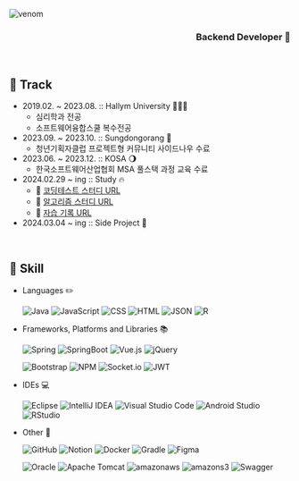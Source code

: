 ![venom](https://capsule-render.vercel.app/api?type=venom&height=150&text=Kim%20Hye%20Bin&fontSize=50&color=0:FFD9EC,100:FFB2D9&stroke=F361A6&fontColor=F361A6)
<h3 align="right">Backend Developer 🚀</h3>

<!--## 🙋🏻‍♀️ Introduction
- 🔗 [Tistory URL](https://kimparkpark.tistory.com/)
- 🔗 [Notion URL]()-->
<br>

## 🐾 Track
- 2019.02. ~ 2023.08. :: Hallym University 👩🏻‍🎓
  - 심리학과 전공
  - 소프트웨어융합스쿨 복수전공
- 2023.09. ~ 2023.10. :: Sungdongorang 🏡
  - 청년기획자클럽 프로젝트형 커뮤니티 사이드나우 수료
- 2023.06. ~ 2023.12. :: KOSA 🌖
  - 한국소프트웨어산업협회 MSA 풀스택 과정 교육 수료
- 2024.02.29 ~ ing :: Study 🔥
  - 🔗 [코딩테스트 스터디 URL](https://github.com/nawonhee/Study_CodingTest.git)
  - 🔗 [알고리즘 스터디 URL](https://github.com/qbobl5/Study_Algorithm.git)
  - 🔗 [자습 기록 URL](https://github.com/qbobl5/independent_study.git)
- 2024.03.04 ~ ing :: Side Project 👥

<br>

## 📌 Skill
- Languages ✏️

  ![Java](https://img.shields.io/badge/java-%23ED8B00.svg?style=for-the-badge&logo=openjdk&logoColor=white)
  ![JavaScript](https://img.shields.io/badge/javascript-%23323330.svg?style=for-the-badge&logo=javascript&logoColor=%23F7DF1E)
  ![CSS](https://img.shields.io/badge/css-%231572B6.svg?style=for-the-badge&logo=css3&logoColor=white)
  ![HTML](https://img.shields.io/badge/html-%23E34F26.svg?style=for-the-badge&logo=html5&logoColor=white)
  ![JSON](https://img.shields.io/badge/json-black?style=for-the-badge&logo=json&logoColor=white)
  ![R](https://img.shields.io/badge/r-%23276DC3.svg?style=for-the-badge&logo=r&logoColor=white)
- Frameworks, Platforms and Libraries 📚

  ![Spring](https://img.shields.io/badge/spring-%236DB33F.svg?style=for-the-badge&logo=spring&logoColor=white)
  ![SpringBoot](https://img.shields.io/badge/springboot-%236DB33F.svg?style=for-the-badge&logo=springboot&logoColor=white)
  ![Vue.js](https://img.shields.io/badge/vue.js-%2335495e.svg?style=for-the-badge&logo=vuedotjs&logoColor=%234FC08D)
  ![jQuery](https://img.shields.io/badge/jquery-%230769AD.svg?style=for-the-badge&logo=jquery&logoColor=white)
  
  ![Bootstrap](https://img.shields.io/badge/bootstrap-%238511FA.svg?style=for-the-badge&logo=bootstrap&logoColor=white)
  ![NPM](https://img.shields.io/badge/NPM-%23CB3837.svg?style=for-the-badge&logo=npm&logoColor=white)
  ![Socket.io](https://img.shields.io/badge/Socket.io-black?style=for-the-badge&logo=socket.io&badgeColor=010101)
  ![JWT](https://img.shields.io/badge/JWT-black?style=for-the-badge&logo=JSON%20web%20tokens)
- IDEs 💻

  ![Eclipse](https://img.shields.io/badge/Eclipse-FE7A16.svg?style=for-the-badge&logo=Eclipse&logoColor=white)
  ![IntelliJ IDEA](https://img.shields.io/badge/IntelliJIDEA-000000.svg?style=for-the-badge&logo=intellij-idea&logoColor=white)
  ![Visual Studio Code](https://img.shields.io/badge/Visual%20Studio%20Code-0078d7.svg?style=for-the-badge&logo=visual-studio-code&logoColor=white)
  ![Android Studio](https://img.shields.io/badge/Android%20Studio-3DDC84.svg?style=for-the-badge&logo=android-studio&logoColor=white)
  ![RStudio](https://img.shields.io/badge/RStudio-4285F4?style=for-the-badge&logo=rstudio&logoColor=white)
- Other 💭

  ![GitHub](https://img.shields.io/badge/github-%23121011.svg?style=for-the-badge&logo=github&logoColor=white)
  ![Notion](https://img.shields.io/badge/Notion-%23000000.svg?style=for-the-badge&logo=notion&logoColor=white)
  ![Docker](https://img.shields.io/badge/docker-%230db7ed.svg?style=for-the-badge&logo=docker&logoColor=white)
  ![Gradle](https://img.shields.io/badge/Gradle-02303A.svg?style=for-the-badge&logo=Gradle&logoColor=white)
  ![Figma](https://img.shields.io/badge/figma-%23F24E1E.svg?style=for-the-badge&logo=figma&logoColor=white)

  ![Oracle](https://img.shields.io/badge/Oracle-F80000?style=for-the-badge&logo=oracle&logoColor=white)
  ![Apache Tomcat](https://img.shields.io/badge/apache%20tomcat-%23F8DC75.svg?style=for-the-badge&logo=apache-tomcat&logoColor=black)
  ![amazonaws](https://img.shields.io/badge/amazon%20aws-232F3E?style=for-the-badge&logo=amazonaws&logoColor=white)
  ![amazons3](https://img.shields.io/badge/-amazon%20s3-%569A31?style=for-the-badge&logo=amazons3&logoColor=white)
  ![Swagger](https://img.shields.io/badge/-Swagger-%23Clojure?style=for-the-badge&logo=swagger&logoColor=white)
